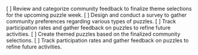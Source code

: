 [ ] Review and categorize community feedback to finalize theme selections for the upcoming puzzle week.
[ ] Design and conduct a survey to gather community preferences regarding various types of puzzles.
[ ] Track participation rates and gather feedback on puzzles to refine future activities.
[ ] Create themed puzzles based on the finalized community selections.
[ ] Track participation rates and gather feedback on puzzles to refine future activities.